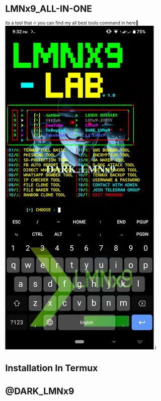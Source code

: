 # LMNx9_ALL-IN-ONE
its a tool that 🔥 you can find my all best tools command in here🌺
![logo](https://github.com/LMNx9-JOHNY/LMNx9_ALL-IN-ONE/blob/main/Screenshot_20231207-213234.png)
i
# Installation In Termux

# @DARK_LMNx9
